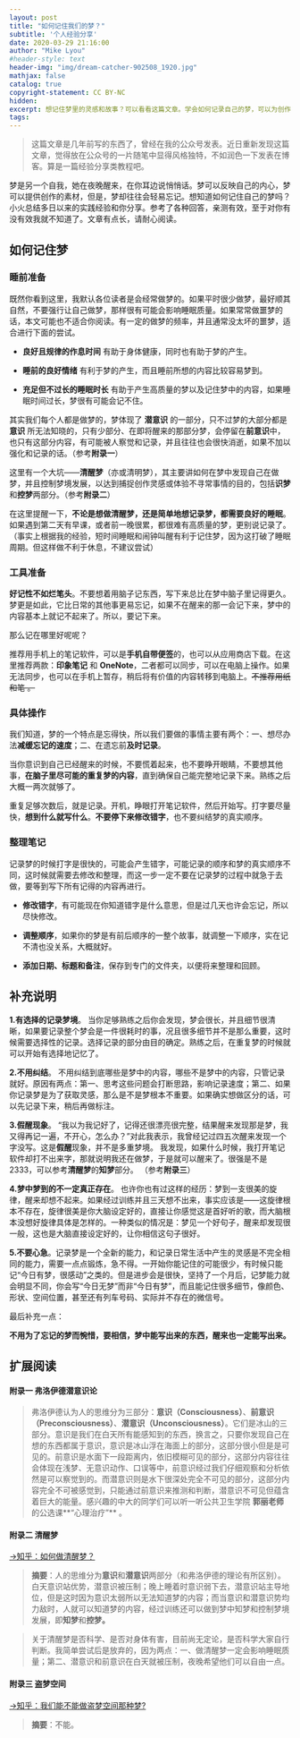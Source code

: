 ```yaml
---
layout: post
title: "如何记住我们的梦？"
subtitle: '个人经验分享'
date: 2020-03-29 21:16:00
author: "Mike Lyou"
#header-style: text
header-img: "img/dream-catcher-902508_1920.jpg"
mathjax: false
catalog: true
copyright-statement: CC BY-NC
hidden:
excerpt: 想记住梦里的灵感和故事？可以看看这篇文章。学会如何记录自己的梦，可以为创作提供更多灵感。
tags:
---
```


<!-- more -->



>这篇文章是几年前写的东西了，曾经在我的公众号发表。近日重新发现这篇文章，觉得放在公众号的一片随笔中显得风格独特，不如润色一下发表在博客。算是一篇经验分享类教程吧。

梦是另一个自我，她在夜晚醒来，在你耳边说悄悄话。梦可以反映自己的内心，梦可以提供创作的素材，但是，梦却往往会轻易忘记。想知道如何记住自己的梦吗？小火总结多日以来的实践经验和你分享。参考了各种回答，亲测有效，至于对你有没有效我就不知道了。文章有点长，请耐心阅读。

## 如何记住梦

### 睡前准备

既然你看到这里，我默认各位读者是会经常做梦的。如果平时很少做梦，最好顺其自然，不要强行让自己做梦，那样很有可能会影响睡眠质量。如果常常做噩梦的话，本文可能也不适合你阅读。有一定的做梦的频率，并且通常没太坏的噩梦，适合进行下面的尝试。

- **良好且规律的作息时间** 有助于身体健康，同时也有助于梦的产生。

- **睡前的良好情绪** 有利于梦的产生，而且睡前所想的内容比较容易梦到。

- **充足但不过长的睡眠时长** 有助于产生高质量的梦以及记住梦中的内容，如果睡眠时间过长，梦很有可能会记不住。

其实我们每个人都是做梦的，梦体现了 **潜意识** 的一部分，只不过梦的大部分都是 **意识** 所无法知晓的，只有少部分、在即将醒来的那部分梦，会停留在**前意识**中，也只有这部分内容，有可能被人察觉和记录，并且往往也会很快消逝，如果不加以强化和记录的话。（参考**附录一**）

这里有一个大坑——**清醒梦**（亦或清明梦），其主要讲如何在梦中发现自己在做梦，并且控制梦境发展，以达到捕捉创作灵感或体验不寻常事情的目的，包括**识梦**和**控梦**两部分。（参考**附录二**）

在这里提醒一下，**不论是想做清醒梦，还是简单地想记录梦，都需要良好的睡眠**。如果遇到第二天有早课，或者前一晚很累，都很难有高质量的梦，更别说记录了。（事实上根据我的经验，短时间睡眠和闹钟叫醒有利于记住梦，因为这打破了睡眠周期。但这样做不利于休息，不建议尝试）


### 工具准备

**好记性不如烂笔头**。不要想着用脑子记东西，写下来总比在梦中脑子里记得更久。梦更是如此，它比日常的其他事更易忘记，如果不在醒来的那一会记下来，梦中的内容基本上就记不起来了。所以，要记下来。

那么记在哪里好呢呢？

推荐用手机上的笔记软件，可以是**手机自带便签**的，也可以从应用商店下载。在这里推荐两款：**印象笔记** 和 **OneNote**，二者都可以同步，可以在电脑上操作。如果无法同步，也可以在手机上暂存，稍后将有价值的内容转移到电脑上。~~不推荐用纸和笔 。~~

### 具体操作

我们知道，梦的一个特点是忘得快，所以我们要做的事情主要有两个：一、想尽办法**减缓忘记的速度**；二、在遗忘前**及时记录**。

当你意识到自己已经醒来的时候，不要慌着起来，也不要睁开眼睛，不要想其他事，**在脑子里尽可能的重复梦的内容**，直到确保自己能完整地记录下来。熟练之后大概一两次就够了。

重复足够次数后，就是记录。开机，睁眼打开笔记软件，然后开始写。打字要尽量快，**想到什么就写什么**。**不要停下来修改错字**，也不要纠结梦的真实顺序。

### 整理笔记

记录梦的时候打字是很快的，可能会产生错字，可能记录的顺序和梦的真实顺序不同，这时候就需要去修改和整理，而这一步一定不要在记录梦的过程中就急于去做，要等到写下所有记得的内容再进行。

- **修改错字**，有可能现在你知道错字是什么意思，但是过几天也许会忘记，所以尽快修改。

- **调整顺序**，如果你的梦是有前后顺序的一整个故事，就调整一下顺序，实在记不清也没关系，大概就好。

- **添加日期、标题和备注**，保存到专门的文件夹，以便将来整理和回顾。


## 补充说明

**1.有选择的记录梦境**。 当你足够熟练之后你会发现，梦会很长，并且细节很清晰，如果要记录整个梦会是一件很耗时的事，况且很多细节并不是那么重要，这时候需要选择性的记录。选择记录的部分由目的确定。熟练之后，在重复梦的时候就可以开始有选择地记忆了。

**2.不用纠结**。 不用纠结到底哪些是梦中的内容，哪些不是梦中的内容，只管记录就好。原因有两点：第一、思考这些问题会打断思路，影响记录速度；第二、如果你记录梦是为了获取灵感，那么是不是梦根本不重要。如果确实想做区分的话，可以先记录下来，稍后再做标注。

**3.假醒现象**。 “我以为我记好了，记得还很漂亮很完整，结果醒来发现那是梦，我又得再记一遍，不开心，怎么办？”对此我表示，我曾经记过四五次醒来发现一个字没写。这是**假醒**现象，并不是多重梦境。 我发现，如果什么时候，我打开笔记软件却打不出来字，那就说明我还在做梦，于是就可以醒来了。很强是不是2333，可以参考**清醒梦**的**知梦**部分。 （参考**附录三**）

**4.梦中梦到的不一定真正存在**。 也许你也有过这样的经历：梦到一支很美的旋律，醒来却想不起来。如果经过训练并且三天想不出来，事实应该是——这旋律根本不存在，旋律很美是你大脑设定好的，直接让你感觉这是首好听的歌，而大脑根本没想好旋律具体是怎样的。一种类似的情况是：梦见一个好句子，醒来却发现很一般，这也是大脑直接设定好的，让你相信这句子很好。

**5.不要心急**。记录梦是一个全新的能力，和记录日常生活中产生的灵感是不完全相同的能力，需要一点点锻炼，急不得。一开始你能记住的可能很少，有时候只能记“今日有梦，很感动”之类的。但是进步会是很快，坚持了一个月后，记梦能力就会明显不同，你会写“今日无梦”而非“今日有梦”，而且能记住很多细节，像颜色、形状、空间位置，甚至还有列车号码、实际并不存在的微信号。

最后补充一点：

**不用为了忘记的梦而惋惜，要相信，梦中能写出来的东西，醒来也一定能写出来。**


## 扩展阅读

#### 附录一 弗洛伊德潜意识论

>弗洛伊德认为人的思维分为三部分：**意识（Consciousness）**、**前意识（Preconsciousness）**、**潜意识（Unconsciousness）**。它们是冰山的三部分。意识是我们在白天所有能感知到的东西，换言之，只要你发现自己在想的东西都属于意识，意识是冰山浮在海面上的部分，这部分很小但是是可见的。前意识是水面下一段距离内，依旧模糊可见的部分，这部分内容往往会体现在浅梦、无意识动作、口误等中，前意识经过我们仔细观察和分析依然是可以察觉到的。而潜意识则是水下很深处完全不可见的部分，这部分内容完全不可被感觉到，只能通过前意识来推测和判断，潜意识不可见但蕴含着巨大的能量。感兴趣的中大的同学们可以听一听公共卫生学院 **郭丽老师** 的公选课**“心理治疗”** 。

#### 附录二 清醒梦

[&rarr;知乎：如何做清醒梦？](http://www.zhihu.com/question/19811647/answer/28902254)

>**摘要**：人的思维分为**意识**和**潜意识**两部分（和弗洛伊德的理论有所区别）。白天意识站优势，潜意识被压制；晚上睡着时意识弱下去，潜意识站主导地位，但是这时因为意识太弱所以无法知道梦的内容；而当意识和潜意识势均力敌时，人就可以知道梦的内容，经过训练还可以做到梦中知梦和控制梦境发展，即**知梦**和**控梦。**

>关于清醒梦是否科学、是否对身体有害，目前尚无定论，是否科学大家自行判断。我简单尝试后是放弃的，因为两点：一、做清醒梦一定会影响睡眠质量；第二、潜意识和前意识在白天就被压制，夜晚希望他们可以自由一点。

#### 附录三 盗梦空间

[&rarr;知乎：我们能不能做盗梦空间那种梦?](http://www.zhihu.com/question/29943525/answer/51077524)

>**摘要**：不能。
